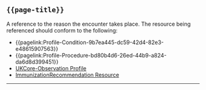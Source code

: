 ## <code>{{page-title}}</code>

A reference to the reason the encounter takes place. The resource being referenced should conform to the following:

- {{pagelink:Profile-Condition-9b7ea445-dc59-42d4-82e3-e48615907563}}
- {{pagelink:Profile-Procedure-bd80b4d6-26ed-44b9-a824-da6d8d399451}}
-  <a href="https://simplifier.net/hl7fhirukcorer4/ukcoreobservation">UKCore-Observation Profile</a>
-  <a href="https://www.hl7.org/fhir/r4/immunizationrecommendation.html">ImmunizationRecommendation Resource</a>	

---